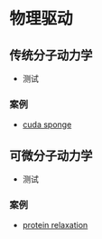 # 物理驱动

## **传统分子动力学**

- 测试

### 案例

- [cuda sponge](https://gitee.com/mindspore/mindscience/tree/master/MindSPONGE/applications/molecular_dynamics/tradition)

## **可微分子动力学**

- 测试

### 案例

- [protein relaxation](https://gitee.com/mindspore/mindscience/tree/master/MindSPONGE/applications/molecular_dynamics/protein_relaxation)